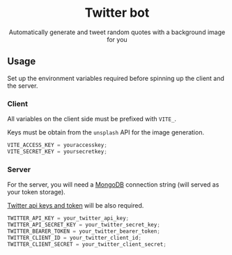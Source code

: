 <div align="center">
<h1>Twitter bot</h1>
<p>Automatically generate and tweet random quotes with a background image for you</p>
</div>

## Usage

Set up the environment variables required before spinning up the client and the server.

### Client

All variables on the client side must be prefixed with `VITE_`.

Keys must be obtain from the `unsplash` API for the image generation.

```jsx
VITE_ACCESS_KEY = youraccesskey;
VITE_SECRET_KEY = yoursecretkey;
```

### Server

For the server, you will need a [MongoDB](https://www.mongodb.com/) connection string (will served as your token storage).

[Twitter api keys and token](https://developer.twitter.com/en/) will be also required.

```jsx
TWITTER_API_KEY = your_twitter_api_key;
TWITTER_API_SECRET_KEY = your_twitter_secret_key;
TWITTER_BEARER_TOKEN = your_twitter_bearer_token;
TWITTER_CLIENT_ID = your_twitter_client_id;
TWITTER_CLIENT_SECRET = your_twitter_client_secret;
```
